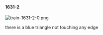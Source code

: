 #### 1631-2
![train-1631-2-0.png](https://github.com/lil-lab/nlvr/raw/master/nlvr/train/images/31/train-1631-2-0.png "train-1631-2-0.png")

there is a blue triangle not touching any edge